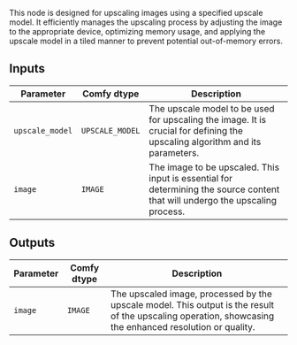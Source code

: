 This node is designed for upscaling images using a specified upscale model. It efficiently manages the upscaling process by adjusting the image to the appropriate device, optimizing memory usage, and applying the upscale model in a tiled manner to prevent potential out-of-memory errors.

## Inputs

| Parameter         | Comfy dtype       | Description                                                                 |
|-------------------|-------------------|----------------------------------------------------------------------------|
| `upscale_model`   | `UPSCALE_MODEL`   | The upscale model to be used for upscaling the image. It is crucial for defining the upscaling algorithm and its parameters. |
| `image`           | `IMAGE`           | The image to be upscaled. This input is essential for determining the source content that will undergo the upscaling process. |

## Outputs

| Parameter | Comfy dtype | Description                                        |
|-----------|-------------|----------------------------------------------------|
| `image`   | `IMAGE`     | The upscaled image, processed by the upscale model. This output is the result of the upscaling operation, showcasing the enhanced resolution or quality. |
